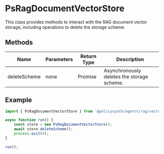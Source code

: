 # PsRagDocumentVectorStore

This class provides methods to interact with the RAG document vector storage, including operations to delete the storage scheme.

## Methods

| Name         | Parameters | Return Type | Description                           |
|--------------|------------|-------------|---------------------------------------|
| deleteScheme | none       | Promise<void> | Asynchronously deletes the storage scheme. |

## Example

```typescript
import { PsRagDocumentVectorStore } from '@policysynth/agents/rag/vectorstore/tools/destroyRagDocument.js';

async function run() {
    const store = new PsRagDocumentVectorStore();
    await store.deleteScheme();
    process.exit(0);
}

run();
```
